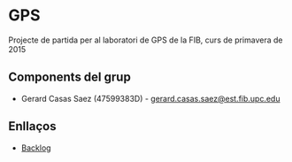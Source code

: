 # GPS

Projecte de partida per al laboratori de GPS de la FIB, curs de primavera de 2015

## Components del grup

- Gerard Casas Saez (47599383D) - gerard.casas.saez@est.fib.upc.edu

## Enllaços

- [Backlog](https://bitbucket.org/quim-motger/gps-jj-2015t-teroll/wiki/Backlog)